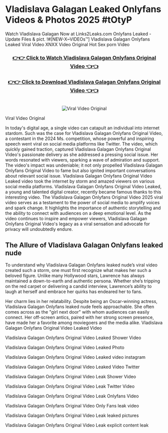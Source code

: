 # Vladislava Galagan Leaked Onlyfans Videos & Photos 2025 #tOtyP

Watch Vladislava Galagan Now at Links2Leaks.com Onlyfans Leaked - Update Files & pict. !#[NEW-X~VIDEOs™] Vladislava Galagan Onlyfans Leaked Viral Video XNXX Video Original Hot Sex porn Video
<br>
<div align="center">
<h3><a href="https://links2leaks.com/vladislavagalagan" rel="nofollow">👉👉 Click to Watch Vladislava Galagan Onlyfans Original Video 👈👈</a></h3>
<h3><a href="https://links2leaks.com/vladislavagalagan" rel="nofollow">👉👉 Click to Download Vladislava Galagan Onlyfans Original Video 👈👈</a></h3>
<br>
<a href="https://links2leaks.com/vladislavagalagan" rel="nofollow"><img src="https://i.ibb.co/Gkj2r4b/banner.png" alt="Viral Video Original" style="max-width: 100%; display: inline-block;" data-target="animated-image.originalImage"></a>
</div>

Viral Video Original

In today's digital age, a single video can catapult an individual into internet stardom. Such was the case for Vladislava Galagan Onlyfans Original Video, a contestant in the 2024 Ms. competition, whose powerful and inspiring speech went viral on social media platforms like Twitter.
The video, which quickly gained traction, captured Vladislava Galagan Onlyfans Original Video's passionate delivery as she addressed a pressing social issue. Her words resonated with viewers, sparking a wave of admiration and support. The video's impact was undeniable; it not only propelled Vladislava Galagan Onlyfans Original Video to fame but also ignited important conversations about relevant social issue.
Vladislava Galagan Onlyfans Original Video Leaked video took the internet by storm and amazed viewers on various social media platforms. Vladislava Galagan Onlyfans Original Video Leaked, a young and talented digital creator, recently became famous thanks to this interesting video.
The Vladislava Galagan Onlyfans Original Video 2025 viral video serves as a testament to the power of social media to amplify voices and spark change. It highlights the importance of authentic storytelling and the ability to connect with audiences on a deep emotional level. As the video continues to inspire and empower viewers, Vladislava Galagan Onlyfans Original Video's legacy as a viral sensation and advocate for privacy will undoubtedly endure.

<h2>The Allure of Vladislava Galagan Onlyfans leaked nude</h2>


To understand why Vladislava Galagan Onlyfans leaked nude’s viral video created such a storm, one must first recognize what makes her such a beloved figure. Unlike many Hollywood stars, Lawrence has always maintained a down-to-earth and authentic persona. Whether she’s tripping on the red carpet or delivering a candid interview, Lawrence’s ability to laugh at herself and embrace her quirks has endeared her to fans.

Her charm lies in her relatability. Despite being an Oscar-winning actress, Vladislava Galagan Onlyfans leaked nude feels approachable. She often comes across as the "girl next door" with whom audiences can easily connect. Her off-screen antics, paired with her strong screen presence, have made her a favorite among moviegoers and the media alike.
Vladislava Galagan Onlyfans Original Video Leaked Video

Vladislava Galagan Onlyfans Original Video Leaked Shower Video

Vladislava Galagan Onlyfans Original Video Leaked Photo

Vladislava Galagan Onlyfans Original Video Leaked video instagram

Vladislava Galagan Onlyfans Original Video Leaked Video Twitter

Vladislava Galagan Onlyfans Original Video Leak Shower Video

Vladislava Galagan Onlyfans Original Video Leak Twitter Video

Vladislava Galagan Onlyfans Original Video Leak Onlyfans Video

Vladislava Galagan Onlyfans Original Video Only Fans leak video

Vladislava Galagan Onlyfans Original Video Leak leaked pictures

Vladislava Galagan Onlyfans Original Video Leak explicit content leak